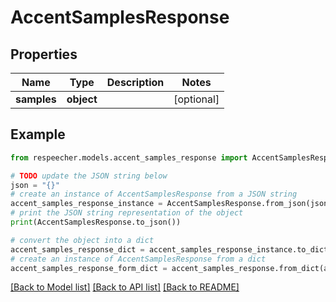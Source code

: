 # AccentSamplesResponse


## Properties

Name | Type | Description | Notes
------------ | ------------- | ------------- | -------------
**samples** | **object** |  | [optional] 

## Example

```python
from respeecher.models.accent_samples_response import AccentSamplesResponse

# TODO update the JSON string below
json = "{}"
# create an instance of AccentSamplesResponse from a JSON string
accent_samples_response_instance = AccentSamplesResponse.from_json(json)
# print the JSON string representation of the object
print(AccentSamplesResponse.to_json())

# convert the object into a dict
accent_samples_response_dict = accent_samples_response_instance.to_dict()
# create an instance of AccentSamplesResponse from a dict
accent_samples_response_form_dict = accent_samples_response.from_dict(accent_samples_response_dict)
```
[[Back to Model list]](../README.md#documentation-for-models) [[Back to API list]](../README.md#documentation-for-api-endpoints) [[Back to README]](../README.md)


